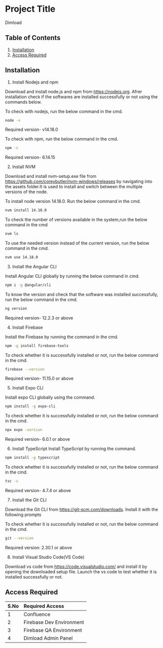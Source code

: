 
# Project Title

Dimload

## Table of Contents
1. [Installation](#installation)
2. [Access Required](#access-required)

## Installation

1. Install Nodejs and npm

Download and install node.js and npm from https://nodejs.org. Afrer installation check if the softwares are installed successfully or not using the commands below.

To check with nodejs, run the below command in the cmd.
```bash
node -v
```

Required version- v14.18.0

To check with npm, run the below command in the cmd.
```bash
npm -v
```

Required version- 6.14.15


2. Install NVM

Download and install nvm-setup.exe file from https://github.com/coreybutler/nvm-windows/releases by navigating into the assets folder.It is used to install and switch between the multiple versions of the node.

To install node version 14.18.0. Run the below command in the cmd.
```bash
nvm install 14.18.0
```

To check the number of versions available in the system,run the below command in the cmd
```bash
nvm ls
```

To use the needed version instead of the current version, run the below command in the cmd.
```bash
nvm use 14.18.0
```

3. Install the Angular CLI

Install Angular CLI globally by running the below command in cmd.
```bash
npm i -g @angular/cli
```

To know the version and check that the software was installed successfully, run the below command in the cmd.
```bash
ng version
```

Required version- 12.2.3 or above


4. Install Firebase

Install the Firebase by running the command in the cmd.
```bash
npm -g install firebase-tools
``` 
To check whether it is successfully installed or not, run the below command in the cmd.
```bash
firebase --version
```

Required version- 11.15.0 or above


5. Install Expo CLI

Install expo CLI globally using the command.
```bash
npm install -g expo-cli
``` 

To check whether it is successfully installed or not, run the below command in the cmd.
```bash
npx expo -version
```

Required version- 6.0.1 or above


6. Install TypeScript
Install TypeScript by running the command.
```bash
npm install -g typescript
``` 
To check whether it is successfully installed or not, run the below command in the cmd.
```bash
tsc -v
```

Required version- 4.7.4 or above


7. Install the Git CLI

Download the Git CLI from https://git-scm.com/downloads. Install it with the following prompts

To check whether it is successfully installed or not, run the below command in the cmd.
```bash
git --version
```

Required version: 2.30.1 or above


8. Install Visual Studio Code(VS Code)

Download vs code from https://code.visualstudio.com/ and install it by opening the downloaded setup file. Launch the vs code to test whether it is installed successfully or not.



## Access Required

|S.No|Required Access|
|:---|:--------------|
|1|Confluence|
|2|Firebase Dev Environment|
|3|Firebase QA Environment|
|4|Dimload Admin Panel|









   
    
